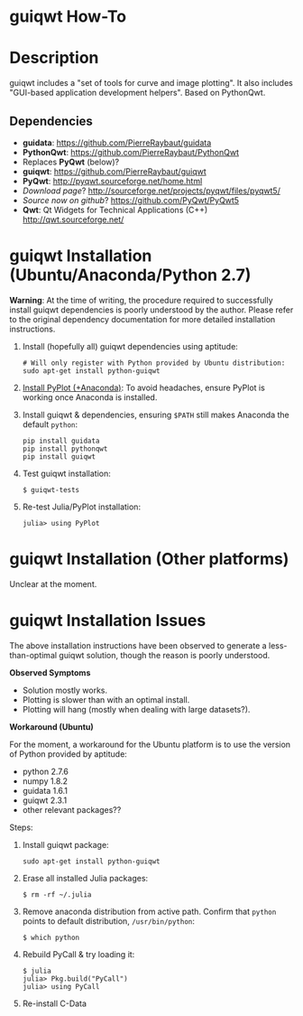 # guiqwt How-To

# Description
guiqwt includes a "set of tools for curve and image plotting".  It also includes "GUI-based application development helpers".  Based on PythonQwt.

## Dependencies

 - **guidata**: <https://github.com/PierreRaybaut/guidata>
 - **PythonQwt**: <https://github.com/PierreRaybaut/PythonQwt>
  - Replaces **PyQwt** (below)?
 - **guiqwt**: <https://github.com/PierreRaybaut/guiqwt>
 - **PyQwt**: <http://pyqwt.sourceforge.net/home.html>
  - *Download page*? <http://sourceforge.net/projects/pyqwt/files/pyqwt5/>
  - *Source now on github*? <https://github.com/PyQwt/PyQwt5>
 - **Qwt**: Qt Widgets for Technical Applications (C++) <http://qwt.sourceforge.net/>

<a name="Py27Installation"></a>
# guiqwt Installation (Ubuntu/Anaconda/Python 2.7)

**Warning**: At the time of writing, the procedure required to successfully install guiqwt dependencies is poorly understood by the author.  Please refer to the original dependency documentation for more detailed installation instructions.

 1. Install (hopefully all) guiqwt dependencies using aptitude:

		# Will only register with Python provided by Ubuntu distribution:
		sudo apt-get install python-guiqwt

 1. [Install PyPlot (+Anaconda)](../julia/julia_install.md#PyPlot): To avoid headaches, ensure PyPlot is working once Anaconda is installed.

 1. Install guiqwt & dependencies, ensuring `$PATH` still makes Anaconda the default `python`:

		pip install guidata
		pip install pythonqwt
		pip install guiqwt

 1. Test guiqwt installation:

		$ guiqwt-tests

 1. Re-test Julia/PyPlot installation:

		julia> using PyPlot

# guiqwt Installation (Other platforms)

Unclear at the moment.

# guiqwt Installation Issues

The above installation instructions have been observed to generate a less-than-optimal guiqwt solution, though the reason is poorly understood.

**Observed Symptoms**

 - Solution mostly works.
 - Plotting is slower than with an optimal install.
 - Plotting will hang (mostly when dealing with large datasets?).

**Workaround (Ubuntu)**

For the moment, a workaround for the Ubuntu platform is to use the version of Python provided by aptitude:

 - python 2.7.6
 - numpy 1.8.2
 - guidata 1.6.1
 - guiqwt 2.3.1
 - other relevant packages??

Steps:

 1. Install guiqwt package:

		sudo apt-get install python-guiqwt

 1. Erase all installed Julia packages:

		$ rm -rf ~/.julia

 1. Remove anaconda distribution from active path.  Confirm that `python` points to default distribution, `/usr/bin/python`:

		$ which python

 1. Rebuild PyCall & try loading it:

		$ julia
		julia> Pkg.build("PyCall")
		julia> using PyCall

 1. Re-install C-Data 

